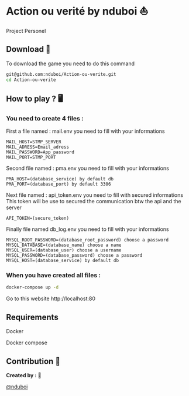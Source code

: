 # Action ou verité by nduboi ⛵
Project Personel  
## Download 💾

To download the game you need to do this command

```bash
git@github.com:nduboi/Action-ou-verite.git
cd Action-ou-verite
```

## How to play ? :desktop_computer:

### You need to create 4 files :

First a file named : mail.env you need to fill with your informations
```env
MAIL_HOST=STMP_SERVER
MAIL_ADRESS=Email_adress
MAIL_PASSWORD=App_password
MAIL_PORT=STMP_PORT
```

Second file named : pma.env you need to fill with your informations
```env
PMA_HOST=(database_service) by default db
PMA_PORT=(database_port) by default 3306
```

Next file named : api_token.env you need to fill with secured informations
This token will be use to secured the communication btw the api and the server
```env
API_TOKEN=(secure_token)
```

Finally file named db_log.env you need to fill with your informations
```env
MYSQL_ROOT_PASSWORD=(database_root_password) choose a password
MYSQL_DATABASE=(database_name) choose a name
MYSQL_USER=(database_user) choose a username
MYSQL_PASSWORD=(database_password) choose a password
MYSQL_HOST=(database_service) by default db
```

### When you have created all files :  

```bash
docker-compose up -d
```

Go to this website http://localhost:80

## Requirements

Docker  

Docker compose

## Contribution 👏
**Created by :** 📝

[@nduboi](https://github.com/nduboi)
